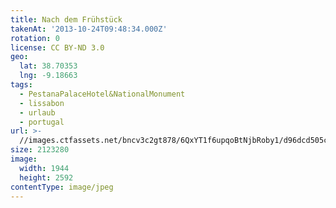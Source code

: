 ```yaml
---
title: Nach dem Frühstück
takenAt: '2013-10-24T09:48:34.000Z'
rotation: 0
license: CC BY-ND 3.0
geo:
  lat: 38.70353
  lng: -9.18663
tags:
  - PestanaPalaceHotel&NationalMonument
  - lissabon
  - urlaub
  - portugal
url: >-
  //images.ctfassets.net/bncv3c2gt878/6QxYT1f6upqoBtNjbRoby1/d96dcd505cb442de2ce6914110dc3201/nach-dem-frhstck_10455333826_o
size: 2123280
image:
  width: 1944
  height: 2592
contentType: image/jpeg
---
```

